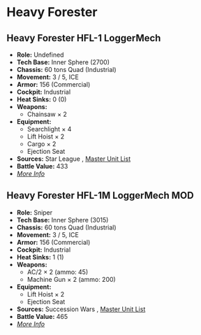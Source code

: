# Heavy Forester 

## Heavy Forester HFL-1 LoggerMech 

- **Role:** Undefined 
- **Tech Base:** Inner Sphere (2700) 
- **Chassis:** 60 tons Quad (Industrial) 
- **Movement:** 3 / 5, ICE 
- **Armor:** 156 (Commercial) 
- **Cockpit:** Industrial 
- **Heat Sinks:** 0 (0) 
- **Weapons:** 
  - Chainsaw × 2 
- **Equipment:** 
  - Searchlight × 4 
  - Lift Hoist × 2 
  - Cargo × 2 
  - Ejection Seat 
- **Sources:** Star League , [Master Unit List](http://masterunitlist.info/Unit/Details/4529) 
- **Battle Value:** 433 
- [*More Info*](heavy_forester/heavy_forester_hfl-1_loggermech.md) 

## Heavy Forester HFL-1M LoggerMech MOD 

- **Role:** Sniper 
- **Tech Base:** Inner Sphere (3015) 
- **Chassis:** 60 tons Quad (Industrial) 
- **Movement:** 3 / 5, ICE 
- **Armor:** 156 (Commercial) 
- **Cockpit:** Industrial 
- **Heat Sinks:** 1 (1) 
- **Weapons:** 
  - AC/2 × 2 (ammo: 45) 
  - Machine Gun × 2 (ammo: 200) 
- **Equipment:** 
  - Lift Hoist × 2 
  - Ejection Seat 
- **Sources:** Succession Wars , [Master Unit List](http://masterunitlist.info/Unit/Details/7871) 
- **Battle Value:** 465 
- [*More Info*](heavy_forester/heavy_forester_hfl-1m_loggermech_mod.md) 

